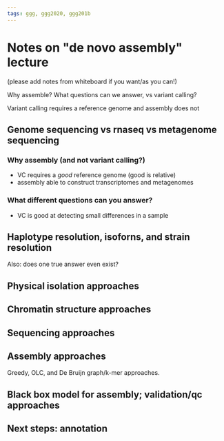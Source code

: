 ```yaml
---
tags: ggg, ggg2020, ggg201b
---
```


# Notes on "de novo assembly" lecture

(please add notes from whiteboard if you want/as you can!)

Why assemble? What questions can we answer, vs variant calling?

Variant calling requires a reference genome and assembly does not

## Genome sequencing vs rnaseq vs metagenome sequencing

### Why assembly (and not variant calling?)
* VC requires a *good* reference genome (good is relative)
* assembly able to construct transcriptomes and metagenomes

### What different questions can you answer?
* VC is good at detecting small differences in a sample

## Haplotype resolution, isoforns, and strain resolution

Also: does one true answer even exist?

## Physical isolation approaches 

## Chromatin structure approaches

## Sequencing approaches

## Assembly approaches

Greedy, OLC, and De Bruijn graph/k-mer approaches.

## Black box model for assembly; validation/qc approaches

## Next steps: annotation
